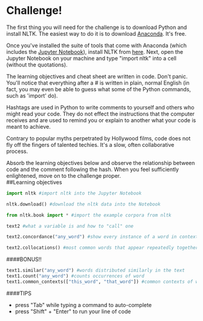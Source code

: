 # Challenge!
The first thing you will need for the challenge is to download Python and install NLTK. The easiest way to do it is to download [Anaconda](https://www.continuum.io/downloads). It's free. 

Once you've installed the suite of tools that come with Anaconda (which includes the [Jupyter Notebook](http://jupyter.org/)), install NLTK from [here](http://www.nltk.org/install.html). Next, open the Jupyter Notebook on your machine and type "import nltk" into a cell (without the quotations). 

The learning objectives and cheat sheet are written in code. Don't panic. You'll notice that everything after a # is written in plain, normal English (in fact, you may even be able to guess what some of the Python commands, such as 'import' do). 

Hashtags are used in Python to write comments to yourself and others who might read your code. They do not effect the instructions that the computer receives and are used to remind you or explain to another what your code is meant to achieve. 

Contrary to popular myths perpetrated by Hollywood films, code does not fly off the fingers of talented techies. It's a slow, often collaborative process. 

Absorb the learning objectives below and observe the relationship between code and the comment following the hash. When you feel sufficiently enlightened, move on to the challenge proper.      
##Learning objectives
```python
import nltk #import nltk into the Jupyter Notebook

nltk.download() #download the nltk data into the Notebook

from nltk.book import * #import the example corpora from nltk

text2 #what a variable is and how to "call" one

text2.concordance("any_word") #show every instance of a word in context

text2.collocations() #most common words that appear repeatedly together
```

####BONUS!!
```python
text1.similar("any_word") #words distributed similarly in the text
text1.count("any_word") #counts occurrences of word
text1.common_contexts(["this_word", "that_word"]) #common contexts of words
```
####TIPS
- press "Tab" while typing a command to auto-complete
- press "Shift" + "Enter" to run your line of code

